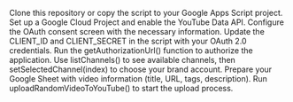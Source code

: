 Clone this repository or copy the script to your Google Apps Script project.
Set up a Google Cloud Project and enable the YouTube Data API.
Configure the OAuth consent screen with the necessary information.
Update the CLIENT_ID and CLIENT_SECRET in the script with your OAuth 2.0 credentials.
Run the getAuthorizationUrl() function to authorize the application.
Use listChannels() to see available channels, then setSelectedChannel(index) to choose your brand account.
Prepare your Google Sheet with video information (title, URL, tags, description).
Run uploadRandomVideoToYouTube() to start the upload process.
